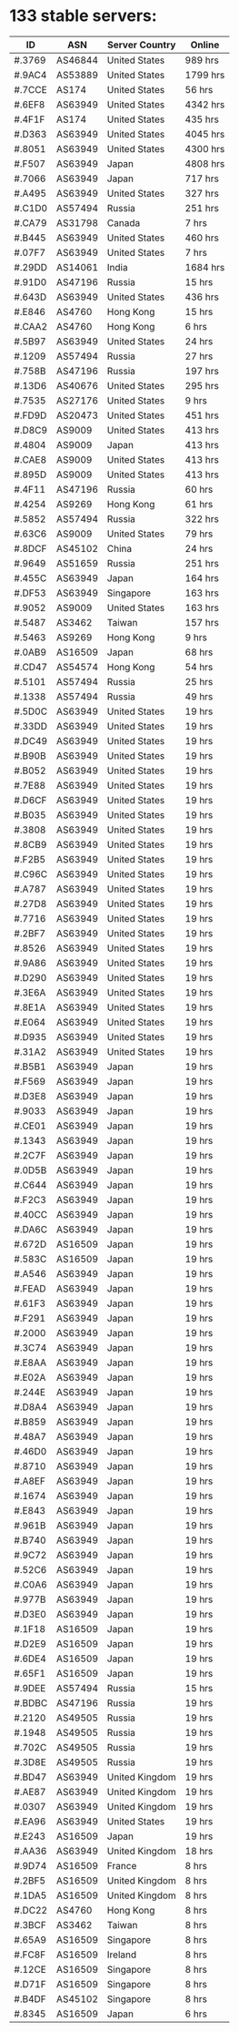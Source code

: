 # 133 stable servers:

| ID | ASN | Server Country | Online |
| ------ | ------ | ------ | ------ |
| #.3769 | AS46844 | United States | 989 hrs |
| #.9AC4 | AS53889 | United States | 1799 hrs |
| #.7CCE | AS174 | United States | 56 hrs |
| #.6EF8 | AS63949 | United States | 4342 hrs |
| #.4F1F | AS174 | United States | 435 hrs |
| #.D363 | AS63949 | United States | 4045 hrs |
| #.8051 | AS63949 | United States | 4300 hrs |
| #.F507 | AS63949 | Japan | 4808 hrs |
| #.7066 | AS63949 | Japan | 717 hrs |
| #.A495 | AS63949 | United States | 327 hrs |
| #.C1D0 | AS57494 | Russia | 251 hrs |
| #.CA79 | AS31798 | Canada | 7 hrs |
| #.B445 | AS63949 | United States | 460 hrs |
| #.07F7 | AS63949 | United States | 7 hrs |
| #.29DD | AS14061 | India | 1684 hrs |
| #.91D0 | AS47196 | Russia | 15 hrs |
| #.643D | AS63949 | United States | 436 hrs |
| #.E846 | AS4760 | Hong Kong | 15 hrs |
| #.CAA2 | AS4760 | Hong Kong | 6 hrs |
| #.5B97 | AS63949 | United States | 24 hrs |
| #.1209 | AS57494 | Russia | 27 hrs |
| #.758B | AS47196 | Russia | 197 hrs |
| #.13D6 | AS40676 | United States | 295 hrs |
| #.7535 | AS27176 | United States | 9 hrs |
| #.FD9D | AS20473 | United States | 451 hrs |
| #.D8C9 | AS9009 | United States | 413 hrs |
| #.4804 | AS9009 | Japan | 413 hrs |
| #.CAE8 | AS9009 | United States | 413 hrs |
| #.895D | AS9009 | United States | 413 hrs |
| #.4F11 | AS47196 | Russia | 60 hrs |
| #.4254 | AS9269 | Hong Kong | 61 hrs |
| #.5852 | AS57494 | Russia | 322 hrs |
| #.63C6 | AS9009 | United States | 79 hrs |
| #.8DCF | AS45102 | China | 24 hrs |
| #.9649 | AS51659 | Russia | 251 hrs |
| #.455C | AS63949 | Japan | 164 hrs |
| #.DF53 | AS63949 | Singapore | 163 hrs |
| #.9052 | AS9009 | United States | 163 hrs |
| #.5487 | AS3462 | Taiwan | 157 hrs |
| #.5463 | AS9269 | Hong Kong | 9 hrs |
| #.0AB9 | AS16509 | Japan | 68 hrs |
| #.CD47 | AS54574 | Hong Kong | 54 hrs |
| #.5101 | AS57494 | Russia | 25 hrs |
| #.1338 | AS57494 | Russia | 49 hrs |
| #.5D0C | AS63949 | United States | 19 hrs |
| #.33DD | AS63949 | United States | 19 hrs |
| #.DC49 | AS63949 | United States | 19 hrs |
| #.B90B | AS63949 | United States | 19 hrs |
| #.B052 | AS63949 | United States | 19 hrs |
| #.7E88 | AS63949 | United States | 19 hrs |
| #.D6CF | AS63949 | United States | 19 hrs |
| #.B035 | AS63949 | United States | 19 hrs |
| #.3808 | AS63949 | United States | 19 hrs |
| #.8CB9 | AS63949 | United States | 19 hrs |
| #.F2B5 | AS63949 | United States | 19 hrs |
| #.C96C | AS63949 | United States | 19 hrs |
| #.A787 | AS63949 | United States | 19 hrs |
| #.27D8 | AS63949 | United States | 19 hrs |
| #.7716 | AS63949 | United States | 19 hrs |
| #.2BF7 | AS63949 | United States | 19 hrs |
| #.8526 | AS63949 | United States | 19 hrs |
| #.9A86 | AS63949 | United States | 19 hrs |
| #.D290 | AS63949 | United States | 19 hrs |
| #.3E6A | AS63949 | United States | 19 hrs |
| #.8E1A | AS63949 | United States | 19 hrs |
| #.E064 | AS63949 | United States | 19 hrs |
| #.D935 | AS63949 | United States | 19 hrs |
| #.31A2 | AS63949 | United States | 19 hrs |
| #.B5B1 | AS63949 | Japan | 19 hrs |
| #.F569 | AS63949 | Japan | 19 hrs |
| #.D3E8 | AS63949 | Japan | 19 hrs |
| #.9033 | AS63949 | Japan | 19 hrs |
| #.CE01 | AS63949 | Japan | 19 hrs |
| #.1343 | AS63949 | Japan | 19 hrs |
| #.2C7F | AS63949 | Japan | 19 hrs |
| #.0D5B | AS63949 | Japan | 19 hrs |
| #.C644 | AS63949 | Japan | 19 hrs |
| #.F2C3 | AS63949 | Japan | 19 hrs |
| #.40CC | AS63949 | Japan | 19 hrs |
| #.DA6C | AS63949 | Japan | 19 hrs |
| #.672D | AS16509 | Japan | 19 hrs |
| #.583C | AS16509 | Japan | 19 hrs |
| #.A546 | AS63949 | Japan | 19 hrs |
| #.FEAD | AS63949 | Japan | 19 hrs |
| #.61F3 | AS63949 | Japan | 19 hrs |
| #.F291 | AS63949 | Japan | 19 hrs |
| #.2000 | AS63949 | Japan | 19 hrs |
| #.3C74 | AS63949 | Japan | 19 hrs |
| #.E8AA | AS63949 | Japan | 19 hrs |
| #.E02A | AS63949 | Japan | 19 hrs |
| #.244E | AS63949 | Japan | 19 hrs |
| #.D8A4 | AS63949 | Japan | 19 hrs |
| #.B859 | AS63949 | Japan | 19 hrs |
| #.48A7 | AS63949 | Japan | 19 hrs |
| #.46D0 | AS63949 | Japan | 19 hrs |
| #.8710 | AS63949 | Japan | 19 hrs |
| #.A8EF | AS63949 | Japan | 19 hrs |
| #.1674 | AS63949 | Japan | 19 hrs |
| #.E843 | AS63949 | Japan | 19 hrs |
| #.961B | AS63949 | Japan | 19 hrs |
| #.B740 | AS63949 | Japan | 19 hrs |
| #.9C72 | AS63949 | Japan | 19 hrs |
| #.52C6 | AS63949 | Japan | 19 hrs |
| #.C0A6 | AS63949 | Japan | 19 hrs |
| #.977B | AS63949 | Japan | 19 hrs |
| #.D3E0 | AS63949 | Japan | 19 hrs |
| #.1F18 | AS16509 | Japan | 19 hrs |
| #.D2E9 | AS16509 | Japan | 19 hrs |
| #.6DE4 | AS16509 | Japan | 19 hrs |
| #.65F1 | AS16509 | Japan | 19 hrs |
| #.9DEE | AS57494 | Russia | 15 hrs |
| #.BDBC | AS47196 | Russia | 19 hrs |
| #.2120 | AS49505 | Russia | 19 hrs |
| #.1948 | AS49505 | Russia | 19 hrs |
| #.702C | AS49505 | Russia | 19 hrs |
| #.3D8E | AS49505 | Russia | 19 hrs |
| #.BD47 | AS63949 | United Kingdom | 19 hrs |
| #.AE87 | AS63949 | United Kingdom | 19 hrs |
| #.0307 | AS63949 | United Kingdom | 19 hrs |
| #.EA96 | AS63949 | United States | 19 hrs |
| #.E243 | AS16509 | Japan | 19 hrs |
| #.AA36 | AS63949 | United Kingdom | 18 hrs |
| #.9D74 | AS16509 | France | 8 hrs |
| #.2BF5 | AS16509 | United Kingdom | 8 hrs |
| #.1DA5 | AS16509 | United Kingdom | 8 hrs |
| #.DC22 | AS4760 | Hong Kong | 8 hrs |
| #.3BCF | AS3462 | Taiwan | 8 hrs |
| #.65A9 | AS16509 | Singapore | 8 hrs |
| #.FC8F | AS16509 | Ireland | 8 hrs |
| #.12CE | AS16509 | Singapore | 8 hrs |
| #.D71F | AS16509 | Singapore | 8 hrs |
| #.B4DF | AS45102 | Singapore | 8 hrs |
| #.8345 | AS16509 | Japan | 6 hrs |

